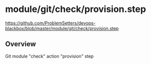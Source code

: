 # module/git/check/provision.step

https://github.com/ProblemSetters/devops-blackbox/blob/master/module/git/check/provision.step

## Overview

Git module "check" action "provision" step


